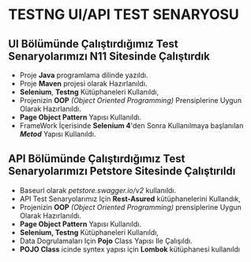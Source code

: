# TESTNG UI/API TEST SENARYOSU

## UI Bölümünde Çalıştırdığımız Test Senaryolarımızı N11 Sitesinde Çalıştırdık

- Proje **Java** programlama dilinde yazıldı.
- Proje **Maven** projesi olarak Hazırlanıldı.
- **Selenium**, **Testng** Kütüphaneleri Kullanıldı,
- Projenizin **OOP** _(Object Oriented Programming)_ Prensiplerine Uygun Olarak  Hazırlanıldı.
- **Page Object Pattern** Yapısı Kullanıldı.
- FrameWork İçerisinde **Selenium 4**'den Sonra Kullanılmaya başlanılan **_Metod_** Yapısı Kullanıldı.


## API Bölümünde Çalıştırdığımız Test Senaryolarımızı Petstore Sitesinde Çalıştırıldı
- Baseurl olarak _petstore.swagger.io/v2_ kullanıldı.
- API Test Senaryolarımız Için **Rest-Asured** kütüphanelerini Kullandık,
- Projenizin **OOP** _(Object Oriented Programming)_ prensiplerine Uygun Olarak Hazırlanıldı.
- **Page Object Pattern** Yapısı Kullanıldı.
- **Selenium, Testng** Kütüphaneleri Kullanıldı,
- Data Dogrulamaları Için **Pojo** Class Yapısı Ile Çalışıldı.
- **POJO Class** icinde syntex yapısı için **Lombok** kütüphanesi kullanıldı

